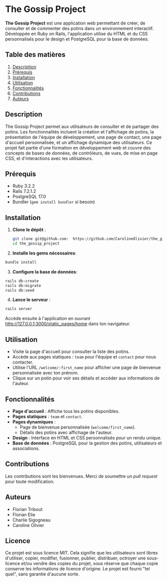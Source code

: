 # The Gossip Project

**The Gossip Project** est une application web permettant de créer, de consulter et de commenter des potins dans un environnement interactif. Développée en Ruby on Rails, l'application utilise du HTML et du CSS personnalisés pour le design et PostgreSQL pour la base de données.

## Table des matières

1. [Description](#description)
2. [Prérequis](#prérequis)
3. [Installation](#installation)
4. [Utilisation](#utilisation)
5. [Fonctionnalités](#fonctionnalités)
6. [Contributions](#contributions)
7. [Auteurs](#auteurs)

## Description

The Gossip Project permet aux utilisateurs de consulter et de partager des potins. Les fonctionnalités incluent la création et l'affichage de potins, la présentation de l'équipe de développement, une page de contact, une page d'accueil personnalisée, et un affichage dynamique des utilisateurs. Ce projet fait partie d'une formation en développement web et couvre des concepts de bases de données, de contrôleurs, de vues, de mise en page CSS, et d'interactions avec les utilisateurs.

## Prérequis

- Ruby 3.2.2
- Rails 7.2.1.2
- PostgreSQL  17.0 
- Bundler (`gem install bundler` si besoin)

## Installation

1. **Clone le dépôt** :
   ```bash
   git clone git@github.com:  https://github.com/CarolineOlivier/the_gossip_project_final
   cd the_gossip_project
   ```

2. **Installe les gems nécessaires**:

```bash
bundle install
```

3. **Configure la base de données**: 
```bash
rails db:create
rails db:migrate
rails db:seed
```
4. **Lance le serveur** : 
```bash
rails server
```
Accède ensuite à l'application en ouvrant http://127.0.0.1:3000/static_pages/home dans ton navigateur.

## Utilisation

- Visite la page d'accueil pour consulter la liste des potins.
- Accède aux pages statiques : `team` pour l'équipe et `contact` pour nous contacter.
- Utilise l'URL `/welcome/:first_name` pour afficher une page de bienvenue personnalisée avec ton prénom.
- Clique sur un potin pour voir ses détails et accéder aux informations de l'auteur.

## Fonctionnalités

- **Page d'accueil** : Affiche tous les potins disponibles.
- **Pages statiques** : `team` et `contact`.
- **Pages dynamiques** :
  - Page de bienvenue personnalisée (`welcome/first_name`).
  - Détails des potins avec affichage de l'auteur.
- **Design** : Interface en HTML et CSS personnalisés pour un rendu unique.
- **Base de données** : PostgreSQL pour la gestion des potins, utilisateurs et associations.

## Contributions

Les contributions sont les bienvenues. Merci de soumettre un *pull request* pour toute modification.

## Auteurs

- Florian Tribout
- Florian Elie
- Charlie Sigogneau
- Caroline Olivier

## Licence

Ce projet est sous licence MIT. Cela signifie que les utilisateurs sont libres d'utiliser, copier, modifier, fusionner, publier, distribuer, octroyer une sous-licence et/ou vendre des copies du projet, sous réserve que chaque copie conserve les informations de licence d'origine. Le projet est fourni "tel quel", sans garantie d'aucune sorte.
